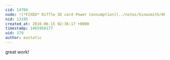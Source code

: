```yaml
---
cid: 14766
node: ![*FIXED* Riffle SD card Power Consumption](../notes/kinasmith/06-14-2016/fixed-riffle-sd-card-power-consumption)
nid: 13195
created_at: 2016-06-15 02:36:17 +0000
timestamp: 1465958177
uid: 379
author: eustatic
---
```


great work!